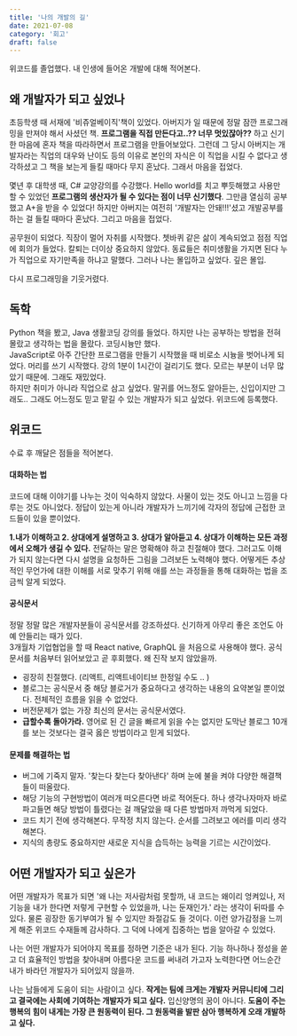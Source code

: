 ```yaml
---
title: '나의 개발의 길'
date: 2021-07-08
category: '회고'
draft: false
---
```


위코드를 졸업했다.
내 인생에 들어온 개발에 대해 적어본다.

## 왜 개발자가 되고 싶었나

초등학생 때 서재에 '비쥬얼베이직'책이 있었다. 아버지가 일 때문에 정말 잠깐 프로그래밍을 만져야 해서 사셨던 책.
**프로그램을 직접 만든다고..?? 너무 멋있잖아??** 하고 신기한 마음에 혼자 책을 따라하면서 프로그램을 만들어보았다. 그런데 그 당시 아버지는 개발자라는 직업의 대우와 난이도 등의 이유로 본인의 자식은 이 직업을 시킬 수 없다고 생각하셨고 그 책을 보는게 들킬 때마다 무지 혼났다. 그래서 마음을 접었다.

몇년 후 대학생 때, C# 교양강의를 수강했다. Hello world를 치고 뿌듯해했고 사용만 할 수 있었던 **프로그램의 생산자가 될 수 있다는 점이 너무 신기했다**. 그만큼 열심히 공부했고 A+을 받을 수 있었다! 하지만 아버지는 여전히 '개발자는 안돼!!!'셨고 개발공부를 하는 걸 들킬 때마다 혼났다. 그리고 마음을 접었다.

공무원이 되었다. 직장이 멀어 자취를 시작했다. 쳇바퀴 같은 삶이 계속되었고 점점 직업에 회의가 들었다. 칼퇴는 더이상 중요하지 않았다. 동료들은 취미생활을 가지면 된다 누가 직업으로 자기만족을 하냐고 말했다. 그러나 나는 몰입하고 싶었다. 깊은 몰입.

다시 프로그래밍을 기웃거렸다.

## 독학

Python 책을 봤고, Java 생활코딩 강의를 들었다. 하지만 나는 공부하는 방법을 전혀 몰랐고 생각하는 법을 몰랐다. 코딩시늉만 했다.  
JavaScript로 아주 간단한 프로그램을 만들기 시작했을 때 비로소 시늉을 벗어나게 되었다. 머리를 쓰기 시작했다. 강의 1분이 1시간이 걸리기도 했다. 모르는 부분이 너무 많았기 때문에. 그래도 재밌었다.  
하지만 취미가 아니라 직업으로 삼고 싶었다. 말귀를 어느정도 알아듣는, 신입이지만 그래도.. 그래도 어느정도 믿고 맡길 수 있는 개발자가 되고 싶었다. 위코드에 등록했다.

## 위코드

수료 후 깨달은 점들을 적어본다.

#### 대화하는 법

코드에 대해 이야기를 나누는 것이 익숙하지 않았다. 사물이 있는 것도 아니고 느낌을 다루는 것도 아니었다. 정답이 있는게 아니라 개발자가 느끼기에 각자의 정답에 근접한 코드들이 있을 뿐이었다.

**1.내가 이해하고 2. 상대에게 설명하고 3. 상대가 알아듣고 4. 상대가 이해하는 모든 과정에서 오해가 생길 수 있다.** 전달하는 말은 명확해야 하고 친절해야 했다. 그러고도 이해가 되지 않는다면 다시 설명을 요청하든 그림을 그려보든 노력해야 했다. 어떻게든 추상적인 무언가에 대한 이해를 서로 맞추기 위해 애를 쓰는 과정들을 통해 대화하는 법을 조금씩 알게 되었다.

#### 공식문서

정말 정말 많은 개발자분들이 공식문서를 강조하셨다. 신기하게 아무리 좋은 조언도 아예 안들리는 때가 있다.  
3개월차 기업협업을 할 때 React native, GraphQL 을 처음으로 사용해야 했다. 공식문서를 처음부터 읽어보았고 곧 후회했다. 왜 진작 보지 않았을까.

- 굉장히 친절했다. (리액트, 리액트네이티브 한정일 수도 .. )
- 블로그는 공식문서 중 해당 블로거가 중요하다고 생각하는 내용의 요약본일 뿐이었다. 전체적인 흐름을 읽을 수 없었다.
- 버전문제가 없는 가장 최신의 문서는 공식문서였다.
- **급할수록 돌아가라.** 영어로 된 긴 글을 빠르게 읽을 수는 없지만 도막난 블로그 10개를 보는 것보다는 결국 옳은 방법이라고 믿게 되었다.

#### 문제를 해결하는 법

- 버그에 기죽지 말자. '찾는다 찾는다 찾아낸다' 하며 눈에 불을 켜야 다양한 해결책들이 떠올랐다.
- 해당 기능의 구현방법이 여러개 떠오른다면 바로 적어둔다. 하나 생각나자마자 바로 파고들면 해당 방법이 틀렸다는 걸 깨달았을 때 다른 방법마저 까먹게 되었다.
- 코드 치기 전에 생각해본다. 무작정 치지 않는다. 순서를 그려보고 에러를 미리 생각해본다.
- 지식의 총량도 중요하지만 새로운 지식을 습득하는 능력을 기르는 시간이었다.

## 어떤 개발자가 되고 싶은가

어떤 개발자가 목표가 되면 '왜 나는 저사람처럼 못할까, 내 코드는 왜이리 엉켜있나, 저 기능을 내가 한다면 저렇게 구현할 수 있었을까, 나는 둔재인가.' 라는 생각이 뒤따를 수 있다. 물론 굉장한 동기부여가 될 수 있지만 좌절감도 들 것이다. 이런 양가감정을 느끼게 해준 위코드 수재들께 감사하다. 그 덕에 나에게 집중하는 법을 알아갈 수 있었다.

나는 어떤 개발자가 되어야지 목표를 정하면 기준은 내가 된다. 기능 하나하나 정성을 쏟고 더 효율적인 방법을 찾아내며 아름다운 코드를 써내려 가고자 노력한다면 어느순간 내가 바라던 개발자가 되어있지 않을까.

나는 남들에게 도움이 되는 사람이고 싶다. **작게는 팀에 크게는 개발자 커뮤니티에 그리고 결국에는 사회에 기여하는 개발자가 되고 싶다.** 입신양명의 꿈이 아니다. **도움이 주는 행복의 힘이 내게는 가장 큰 원동력이 된다. 그 원동력을 발판 삼아 행복하게 오래 개발하고 싶다.**
